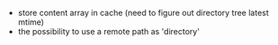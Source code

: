 - store content array in cache (need to figure out directory tree latest mtime)
- the possibility to use a remote path as 'directory'